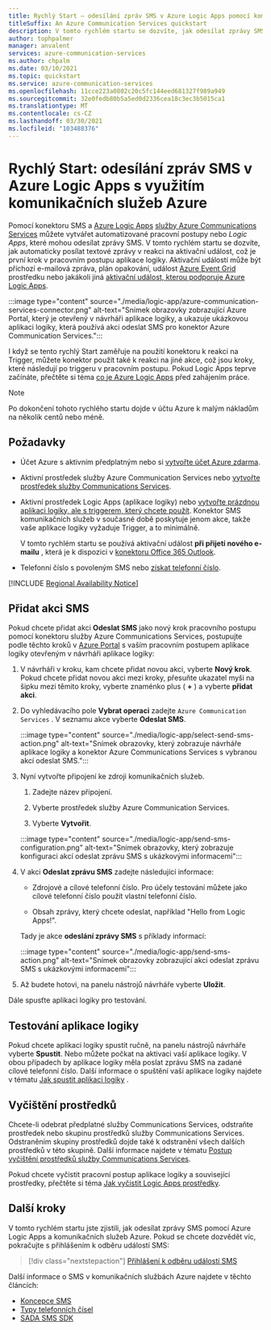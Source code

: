 ```yaml
---
title: Rychlý Start – odesílání zpráv SMS v Azure Logic Apps pomocí komunikačních služeb Azure
titleSuffix: An Azure Communication Services quickstart
description: V tomto rychlém startu se dozvíte, jak odesílat zprávy SMS v Azure Logic Apps pracovních postupech pomocí konektoru služby Azure Communication Services.
author: tophpalmer
manager: anvalent
services: azure-communication-services
ms.author: chpalm
ms.date: 03/10/2021
ms.topic: quickstart
ms.service: azure-communication-services
ms.openlocfilehash: 11cce223a0802c20c5fc144eed681327f989a949
ms.sourcegitcommit: 32e0fedb80b5a5ed0d2336cea18c3ec3b5015ca1
ms.translationtype: MT
ms.contentlocale: cs-CZ
ms.lasthandoff: 03/30/2021
ms.locfileid: "103488376"
---
```

# <a name="quickstart-send-sms-messages-in-azure-logic-apps-with-azure-communication-services"></a>Rychlý Start: odesílání zpráv SMS v Azure Logic Apps s využitím komunikačních služeb Azure

Pomocí konektoru SMS a [Azure Logic Apps](../../../logic-apps/logic-apps-overview.md) [služby Azure Communications Services](../../overview.md) můžete vytvářet automatizované pracovní postupy nebo *Logic Apps*, které mohou odesílat zprávy SMS. V tomto rychlém startu se dozvíte, jak automaticky posílat textové zprávy v reakci na aktivační událost, což je první krok v pracovním postupu aplikace logiky. Aktivační událostí může být příchozí e-mailová zpráva, plán opakování, událost [Azure Event Grid](../../../event-grid/overview.md) prostředku nebo jakákoli jiná [aktivační událost, kterou podporuje Azure Logic Apps](/connectors/connector-reference/connector-reference-logicapps-connectors).

:::image type="content" source="./media/logic-app/azure-communication-services-connector.png" alt-text="Snímek obrazovky zobrazující Azure Portal, který je otevřený v návrháři aplikace logiky, a ukazuje ukázkovou aplikaci logiky, která používá akci odeslat SMS pro konektor Azure Communication Services.":::

I když se tento rychlý Start zaměřuje na použití konektoru k reakci na Trigger, můžete konektor použít také k reakci na jiné akce, což jsou kroky, které následují po triggeru v pracovním postupu. Pokud Logic Apps teprve začínáte, přečtěte si téma [co je Azure Logic Apps](../../../logic-apps/logic-apps-overview.md) před zahájením práce.

> [!NOTE]
> Po dokončení tohoto rychlého startu dojde v účtu Azure k malým nákladům na několik centů nebo méně.

## <a name="prerequisites"></a>Požadavky

- Účet Azure s aktivním předplatným nebo si [vytvořte účet Azure zdarma](https://azure.microsoft.com/free/?WT.mc_id=A261C142F).

- Aktivní prostředek služby Azure Communication Services nebo [vytvořte prostředek služby Communications Services](../create-communication-resource.md).

- Aktivní prostředek Logic Apps (aplikace logiky) nebo [vytvořte prázdnou aplikaci logiky, ale s triggerem, který chcete použít](../../../logic-apps/quickstart-create-first-logic-app-workflow.md). Konektor SMS komunikačních služeb v současné době poskytuje jenom akce, takže vaše aplikace logiky vyžaduje Trigger, a to minimálně.

  V tomto rychlém startu se používá aktivační událost **při přijetí nového e-mailu** , která je k dispozici v [konektoru Office 365 Outlook](/connectors/office365/).

- Telefonní číslo s povoleným SMS nebo [získat telefonní číslo](./get-phone-number.md).

[!INCLUDE [Regional Availability Notice](../../includes/regional-availability-include.md)]

## <a name="add-an-sms-action"></a>Přidat akci SMS

Pokud chcete přidat akci **Odeslat SMS** jako nový krok pracovního postupu pomocí konektoru služby Azure Communications Services, postupujte podle těchto kroků v [Azure Portal](https://portal.azure.com) s vaším pracovním postupem aplikace logiky otevřeným v návrháři aplikace logiky:

1. V návrháři v kroku, kam chcete přidat novou akci, vyberte **Nový krok**. Pokud chcete přidat novou akci mezi kroky, přesuňte ukazatel myši na šipku mezi těmito kroky, vyberte znaménko plus ( **+** ) a vyberte **přidat akci**.

1. Do vyhledávacího pole **Vybrat operaci** zadejte `Azure Communication Services` . V seznamu akce vyberte **Odeslat SMS**.

   :::image type="content" source="./media/logic-app/select-send-sms-action.png" alt-text="Snímek obrazovky, který zobrazuje návrháře aplikace logiky a konektor Azure Communications Services s vybranou akcí odeslat SMS.":::

1. Nyní vytvořte připojení ke zdroji komunikačních služeb.

   1. Zadejte název připojení.

   1. Vyberte prostředek služby Azure Communication Services.

   1. Vyberte **Vytvořit**.

   :::image type="content" source="./media/logic-app/send-sms-configuration.png" alt-text="Snímek obrazovky, který zobrazuje konfiguraci akcí odeslat zprávu SMS s ukázkovými informacemi":::

1. V akci **Odeslat zprávu SMS** zadejte následující informace: 

   * Zdrojové a cílové telefonní číslo. Pro účely testování můžete jako cílové telefonní číslo použít vlastní telefonní číslo.

   * Obsah zprávy, který chcete odeslat, například "Hello from Logic Apps!".

   Tady je akce **odeslání zprávy SMS** s příklady informací:

   :::image type="content" source="./media/logic-app/send-sms-action.png" alt-text="Snímek obrazovky zobrazující akci odeslat zprávu SMS s ukázkovými informacemi":::

1. Až budete hotovi, na panelu nástrojů návrháře vyberte **Uložit**.

Dále spusťte aplikaci logiky pro testování.

## <a name="test-your-logic-app"></a>Testování aplikace logiky

Pokud chcete aplikaci logiky spustit ručně, na panelu nástrojů návrháře vyberte **Spustit**. Nebo můžete počkat na aktivaci vaší aplikace logiky. V obou případech by aplikace logiky měla poslat zprávu SMS na zadané cílové telefonní číslo. Další informace o spuštění vaší aplikace logiky najdete v tématu [Jak spustit aplikaci logiky](../../../logic-apps/quickstart-create-first-logic-app-workflow.md#run-your-logic-app) .

## <a name="clean-up-resources"></a>Vyčištění prostředků

Chcete-li odebrat předplatné služby Communications Services, odstraňte prostředek nebo skupinu prostředků služby Communications Services. Odstraněním skupiny prostředků dojde také k odstranění všech dalších prostředků v této skupině. Další informace najdete v tématu [Postup vyčištění prostředků služby Communications Services](../create-communication-resource.md#clean-up-resources).

Pokud chcete vyčistit pracovní postup aplikace logiky a související prostředky, přečtěte si téma [Jak vyčistit Logic Apps prostředky](../../../logic-apps/quickstart-create-first-logic-app-workflow.md#clean-up-resources).

## <a name="next-steps"></a>Další kroky

V tomto rychlém startu jste zjistili, jak odesílat zprávy SMS pomocí Azure Logic Apps a komunikačních služeb Azure. Pokud se chcete dozvědět víc, pokračujte s přihlášením k odběru událostí SMS:

> [!div class="nextstepaction"]
> [Přihlášení k odběru událostí SMS](./handle-sms-events.md)

Další informace o SMS v komunikačních službách Azure najdete v těchto článcích:

- [Koncepce SMS](../../concepts/telephony-sms/concepts.md)
- [Typy telefonních čísel](../../concepts/telephony-sms/plan-solution.md)
- [SADA SMS SDK](../../concepts/telephony-sms/sdk-features.md)
